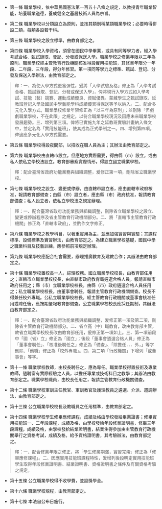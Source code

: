 * 第一條 職業學校，依中華民國憲法第一百五十八條之規定，以教授青年職業智能，培養職業道德，養成健全之基層技術人員為宗旨。

* 第二條 職業學校以分類設立為原則，並按其類別稱某類職業學校；必要時得併設二類，每類各設若干科。

* 第三條 職業學校之設立標準，由教育部定之。

* 第四條 職業學校入學資格，須曾在國民中學畢業，或具有同等學力者，經入學考試合格、甄試錄取、登記、分發或保送入學。職業學校之修業年限以三年為原則。職業學校經主管教育行政機關核准得設實用技能班，其修業年限分一年段、二年段、三年段，得分年修習。第一項同等學力之標準、甄試、登記、分發及保送入學辦法，由教育部定之。

> 釋：一、為使入學方式更富彈性，爰將「入學試驗及格」修正為「入學考試合格、甄試錄取、登記、分發或保送入學」，俾將現行入學方式如入學考試、技能（藝）競賽、運動成績優良、資賦優異、蒙藏學生之甄試錄取、延教班登記入學及國民中學藝能學科成績優異得保送等予以納入。二、配合多元化入學方式，職業學校修業年限修正為「以三年為原則」；並刪除「但戲劇職業學校，不在此限」之規定，以符合職業學校現況及因應未來職業學校發展趨勢。三、增列第三項。俾將已實施九年之延教班實驗計畫納入條文中，並定名為「實用技能班」，使其成為正式學制之一。四、增列第四項。俾適應多元化入學方式需要。

* 第五條 職業學校得設夜間部，以招收在職人員為主；其辦法由教育部定之。

* 第六條 職業學校由直轄市設立。但應地方實際需要，得由縣（市）設立，或由私人依私立學校法設立。教育部審察實際情形，得設立國立職業學校。

> 釋：配合臺灣省政府功能業務與組織調整，爰修正第一項，刪除省立職業學校。

* 第七條 職業學校之設立、變更或停辦，由直轄市設立者，應由直轄市政府核准，報請教育部備查；由縣（市）設立者，應由縣（市）政府核准，報請教育部備查；私人設立者，依私立學校法之規定辦理。

> 釋：一、配合臺灣省政府功能業務與組織調整，刪除省立職業學校之設立、變更或停辦程序及省主管教育行政機關部分。二、將「直轄市主管教育行政機關」修正為「直轄市政府」，並酌作文字修正。

* 第八條 職業學校之教學科目，以著重實用為主，並應加強實習與實驗；其課程標準、設備標準及實習辦法，由教育部定之。為建立職業學校基礎，國民中學之職業科目及技藝訓練，應參照前項規定辦理。

* 第九條 職業學校應配合社會需要，辦理推廣教育及建教合作；其辦法由教育部定之。

* 第十條 職業學校置校長一人，綜理校務。國立職業學校校長，由教育部任用之；直轄市立職業學校校長，由直轄市政府教育局遴選合格人員，報請直轄市政府任用之；縣（市）立職業學校校長，由縣（市）政府遴選合格人員任用之；私立職業學校校長，由董事會聘任，報請主管教育行政機關備查。校長不得兼任校外專職。公私立職業學校校長，經主管教育行政機關或董事會核准任用或聘任後，應按期彙報教育部備查。公立職業學校校長應採任期制，其辦法由教育部定之。

> 釋：一、配合臺灣省政府功能業務與組織調整，爰修正第一項及第二項，刪除省主管教育行政機關部分。二、省立高（中）職教育，改由教育部主管，故省立職業學校校長改由教育部任用，爰修正第一項如上。三、第一項前段中「國（省）立」修正為「國立」；後段「董事會遴選合格人員」修正為「董事會聘任」、「核准後聘任之」修正為「備查」、「除擔任．．．外，」等字刪除、「他職」修正為「校外專職」。四、第二項「行政機關」下增列「或董事會」等字。

* 第十一條 職業學校教師，由校長聘任之，應為專任。職業學校得置技術及專業教師，遴聘富有實際經驗之人員，以擔任專業或技術科目之教學；其辦法由教育部定之。職業學校職員，由校長任用之，報請主管教育行政機關備查。

* 第十二條 職業學校軍訓主任教官、軍訓教官及護理教員之遴選、介派、遷調辦法，由教育部定之。

* 第十三條 公立職業學校校長及教職員之任用標準，由教育部定之。

* 第十四條 職業學校學生修畢應修課程，成績及格由學校發給畢業證書；修畢實用技能班一、二年段課程，成績及格，由學校發給年段修業證明書，修畢三年段課程，成績及格，由學校發給結業證明書，結業生得參加由主管教育行政機關舉行之資格考試，成績及格，給予資格證明書，其考驗辦法，由教育部定之。

> 釋：一、配合修業年限之修正，將「學生修業期滿，實習完竣」修正為「修畢應修課程」。二、因應實用技能班課程特性，爰增列後段明定實用技能班學生取得年段修業證明書、結業證明書、資格證明書之條件及有關資格考驗之規定。

* 第十五條 公立職業學校得不收學費，並設獎學金。

* 第十六條 職業學校規程，由教育部定之。

* 第十七條 本法自公布日施行。

